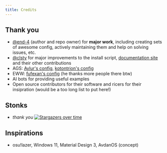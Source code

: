 ```yaml
---
title: Credits
---
```


## Thank you
 - [@end-4](https://github.com/end-4) (author and repo owner) for **major work**, including creating sets of awesome config, actively maintaining them and help on solving issues, etc.
 - [@clsty](https://github.com/clsty) for major improvements to the install script, [documentation site](https://github.com/end-4/dots-hyprland-wiki) and their other contributions
 - AGS: [Aylur's config](https://github.com/Aylur/dotfiles), [kotontrion's config](https://github.com/kotontrion/dotfiles)
 - EWW: [fufexan's config](https://github.com/fufexan/dotfiles) (he thanks more people there btw)
 - AI bots for providing useful examples
 - Open source contributors for their software and ricers for their insipration (would be a too long list to put here!)

## Stonks
- _thank you_
[![Stargazers over time](https://starchart.cc/end-4/dots-hyprland.svg?background=%230d1117&axis=%23e6edf3&line=%234759e7)](https://starchart.cc/end-4/dots-hyprland)


## Inspirations
 - osu!lazer, Windows 11, Material Design 3, AvdanOS (concept)
